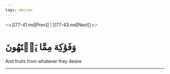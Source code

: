 ```yaml
---
tags: meccan
---
```


👈 [[77-41.md|Prev]] | [[77-43.md|Next]] 👉

# وَفَوَٰكِهَ مِمَّا يَشۡتَهُونَ

And fruits from whatever they desire

---

